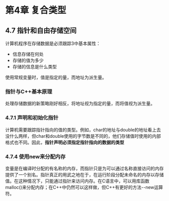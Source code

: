 
# 第4章 复合类型

## 4.7 指针和自由存储空间

计算机程序在存储数据是必须跟踪3中基本属性：
- 信息存储在何处
- 存储的值为多少
- 存储的信息是什么类型

使用常规变量时，值是指定的量，而地址为派生量。

### 指针与C++基本原理
处理存储数据的新策略刚好相反，将地址视为指定的量，而将值视为派生量。

### 4.7.1 声明和初始化指针
计算机需要跟踪指针指向的值的类型。例如，char的地址与double的地址看上去没什么两样，但char和double使用的字节数是不同的，他们存储值时使用的内部格式也不同。因此，**指针声明必须指定指针指向的数据的类型**

### 4.7.4 使用new来分配内存
变量是在编译时分配的有名称的内存，而指针只是为可以通过名称直接访问的内存提供了一个别名。指针真正的用武之地在于，在运行阶段分配未命名的内存以存储值。在这种情况下，只能通过指针来访问内存。在C语言中，可以用库函数malloc()来分配内存；在C++中仍然可以这样做，但C++有更好的方法--new运算符。
